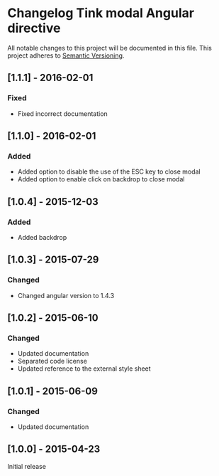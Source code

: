 # Changelog Tink modal Angular directive

All notable changes to this project will be documented in this file.
This project adheres to [Semantic Versioning](http://semver.org/).

<!--
## [Unreleased] - [unreleased]

### Added
### Changed
### Deprecated
### Removed
### Fixed
### Security
-->



## [1.1.1] - 2016-02-01

### Fixed
- Fixed incorrect documentation



## [1.1.0] - 2016-02-01

### Added
- Added option to disable the use of the ESC key to close modal
- Added option to enable click on backdrop to close modal



## [1.0.4] - 2015-12-03

### Added
- Added backdrop



## [1.0.3] - 2015-07-29

### Changed
- Changed angular version to 1.4.3



## [1.0.2] - 2015-06-10

### Changed
- Updated documentation
- Separated code license
- Updated reference to the external style sheet



## [1.0.1] - 2015-06-09

### Changed
- Updated documentation



## [1.0.0] - 2015-04-23

Initial release
